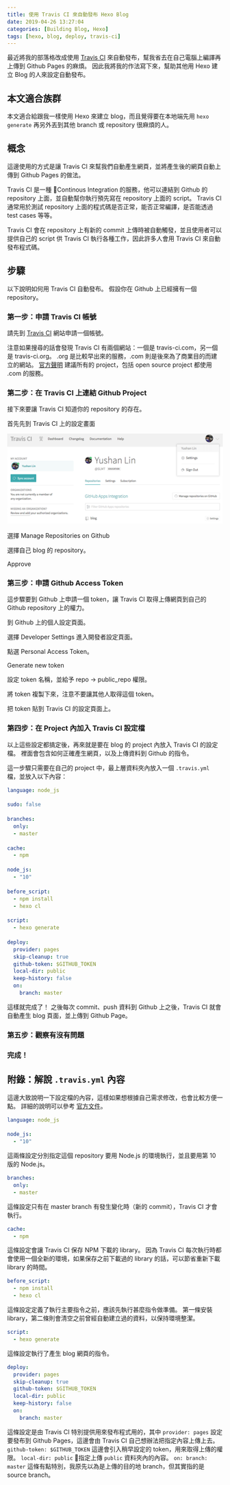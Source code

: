 ```yaml
---
title: 使用 Travis CI 來自動發布 Hexo Blog
date: 2019-04-26 13:27:04
categories: [Building Blog, Hexo]
tags: [hexo, blog, deploy, travis-ci]
---
```


最近將我的部落格改成使用 [Travis CI][1] 來自動發布，幫我省去在自己電腦上編譯再上傳到 Github Pages 的麻煩。 因此我將我的作法寫下來，幫助其他用 Hexo 建立 Blog 的人來設定自動發布。

<!--more-->

## 本文適合族群

本文適合給跟我一樣使用 Hexo 來建立 blog，而且覺得要在本地端先用 `hexo generate` 再另外丟到其他 branch 或 repository 很麻煩的人。

## 概念

這邊使用的方式是讓 Travis CI 來幫我們自動產生網頁，並將產生後的網頁自動上傳到 Github Pages 的做法。

Travis CI 是一種 Continous Integration 的服務，他可以連結到 Github 的 repository 上面，並自動幫你執行預先寫在 repository 上面的 script。 Travis CI 通常用於測試 repository 上面的程式碼是否正常，能否正常編譯，是否能透過 test cases 等等。

Travis CI 會在 repository 上有新的 commit 上傳時被自動觸發，並且使用者可以提供自己的 script 供 Travis CI 執行各種工作，因此許多人會用 Travis CI 來自動發布程式碼。

## 步驟

以下說明如何用 Travis CI 自動發布。 假設你在 Github 上已經擁有一個 repository。


### 第一步：申請 Travis CI 帳號

請先到 [Travis CI][1] 網站申請一個帳號。

注意如果搜尋的話會發現 Travis CI 有兩個網站：一個是 travis-ci.com，另一個是 travis-ci.org。 .org 是比較早出來的服務，.com 則是後來為了商業目的而建立的網站。 [官方聲明][2] 建議所有的 project，包括 open source project 都使用 .com 的服務。


### 第二步：在 Travis CI 上連結 Github Project

接下來要讓 Travis CI 知道你的 repository 的存在。

首先先到 Travis CI 上的設定畫面

![Travis CI 01](2019-04-26-hexo-auto-deploy/travis-ci-1.png)

選擇 Manage Repositories on Github

選擇自己 blog 的 repository。

Approve


### 第三步：申請 Github Access Token

這步驟要到 Github 上申請一個 token，讓 Travis CI 取得上傳網頁到自己的 Github repository 上的權力。

到 Github 上的個人設定頁面。

選擇 Developer Settings 進入開發者設定頁面。

點選 Personal Access Token。

Generate new token

設定 token 名稱，並給予 repo -> public_repo 權限。

將 token 複製下來，注意不要讓其他人取得這個 token。

把 token 貼到 Travis CI 的設定頁面上。

### 第四步：在 Project 內加入 Travis CI 設定檔

以上這些設定都搞定後，再來就是要在 blog 的 project 內放入 Travis CI 的設定檔。 裡面會包含如何正確產生網頁，以及上傳資料到 Github 的指令。

這一步驟只需要在自己的 project 中，最上層資料夾內放入一個 `.travis.yml` 檔，並放入以下內容：

```yml
language: node_js

sudo: false

branches:
  only:
  - master

cache:
  - npm

node_js:
  - "10"

before_script:
  - npm install
  - hexo cl

script:
  - hexo generate

deploy:
  provider: pages
  skip-cleanup: true
  github-token: $GITHUB_TOKEN
  local-dir: public
  keep-history: false
  on:
    branch: master
```

這樣就完成了！ 之後每次 commit、push 資料到 Github 上之後，Travis CI 就會自動產生 blog 頁面，並上傳到 Github Page。

### 第五步：觀察有沒有問題

### 完成！

## 附錄：解說 `.travis.yml` 內容

這邊大致說明一下設定檔的內容，這樣如果想根據自己需求修改，也會比較方便一點。 詳細的說明可以參考 [官方文件][3]。

```yml
language: node_js

node_js:
  - "10"
```

這兩條設定分別指定這個 repository 要用 Node.js 的環境執行，並且要用第 10 版的 Node.js。

```yml
branches:
  only:
  - master
```

這條設定只有在 master branch 有發生變化時（新的 commit），Travis CI 才會執行。

```yml
cache:
  - npm
```

這條設定會讓 Travis CI 保存 NPM 下載的 library。 因為 Travis CI 每次執行時都會使用一個全新的環境，如果保存之前下載過的 library 的話，可以節省重新下載 library 的時間。

```yml
before_script:
  - npm install
  - hexo cl
```

這條設定定義了執行主要指令之前，應該先執行甚麼指令做準備。 第一條安裝 library，第二條則會清空之前曾經自動建立過的資料，以保持環境整潔。

```yml
script:
  - hexo generate
```

這條設定執行了產生 blog 網頁的指令。

```yml
deploy:
  provider: pages
  skip-cleanup: true
  github-token: $GITHUB_TOKEN
  local-dir: public
  keep-history: false
  on:
    branch: master
```

這條設定是由 Travis CI 特別提供用來發布程式用的，其中 `provider: pages` 設定要發布到 Github Pages，這邊會由 Travis CI 自己想辦法把指定內容上傳上去。 `github-token: $GITHUB_TOKEN` 這邊會引入稍早設定的 token，用來取得上傳的權限。 `local-dir: public` 指定上傳 `public` 資料夾內的內容。 `on: branch: master` 這條有點特別，我原先以為是上傳的目的地 branch，但其實指的是 source branch。

[1]: https://travis-ci.com/
[2]: https://blog.travis-ci.com/2018-05-02-open-source-projects-on-travis-ci-com-with-github-apps
[3]: https://docs.travis-ci.com/